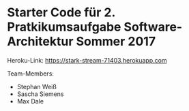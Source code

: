 # Starter Code für 2. Pratkikumsaufgabe Software-Architektur Sommer 2017
 
 Heroku-Link:
 https://stark-stream-71403.herokuapp.com
 
 Team-Members:
 - Stephan Weiß
 - Sascha Siemens
 - Max Dale
